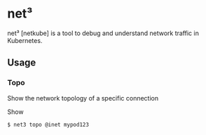 # net³

net³ [netkube] is a tool to debug and understand network traffic in Kubernetes.

## Usage

### Topo

Show the network topology of a specific connection

Show

```shell
$ net3 topo @inet mypod123
```
